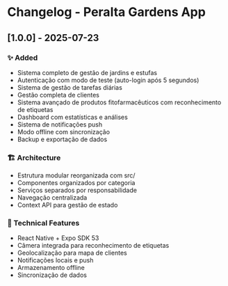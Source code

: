 # Changelog - Peralta Gardens App

## [1.0.0] - 2025-07-23

### ✨ Added
- Sistema completo de gestão de jardins e estufas
- Autenticação com modo de teste (auto-login após 5 segundos)
- Sistema de gestão de tarefas diárias
- Gestão completa de clientes
- Sistema avançado de produtos fitofarmacêuticos com reconhecimento de etiquetas
- Dashboard com estatísticas e análises
- Sistema de notificações push
- Modo offline com sincronização
- Backup e exportação de dados

### 🏗️ Architecture
- Estrutura modular reorganizada com src/
- Componentes organizados por categoria
- Serviços separados por responsabilidade
- Navegação centralizada
- Context API para gestão de estado

### 🔧 Technical Features
- React Native + Expo SDK 53
- Câmera integrada para reconhecimento de etiquetas
- Geolocalização para mapa de clientes
- Notificações locais e push
- Armazenamento offline
- Sincronização de dados
